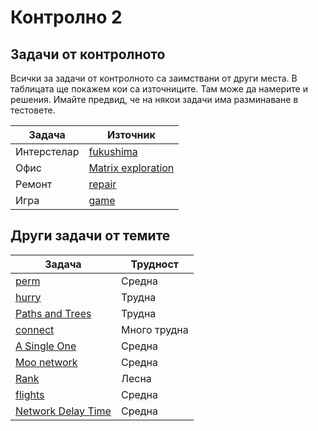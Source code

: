 # Контролно 2

## Задачи от контролното

Всички за задачи от контролното са заимствани от други места. В таблицата ще покажем кои са източниците. Там може да намерите и решения. Имайте предвид, че на някои задачи има разминаване в тестовете.

| Задача | Източник |
| ----- | ----- |
| Интерстелар | [fukushima](https://arena.olimpiici.com/#/catalog/219/problem/100551) |
| Офис | [Matrix exploration](https://csacademy.com/contest/archive/task/matrix_exploration/) |
| Ремонт | [repair](https://arena.olimpiici.com/#/catalog/271/problem/100774) |
| Игра | [game](https://arena.olimpiici.com/#/catalog/187/problem/100447) |

## Други задачи от темите

| Задача | Трудност |
| ----- | ----- |
| [perm](https://arena.olimpiici.com/#/catalog/230/problem/100610) | Средна |
| [hurry](https://codeit.bg/season11/bul/contest_files/download/84903) | Трудна |
| [Paths and Trees](https://codeforces.com/problemset/problem/545/E) | Трудна |
| [connect](https://arena.olimpiici.com/#/catalog/761/problem/101976) | Много трудна |
| [A Single One](https://csacademy.com/contest/archive/task/a-single-one/) | Средна |
| [Moo network](http://www.usaco.org/index.php?page=viewproblem2&cpid=669) | Средна |
| [Rank](https://dmoj.ca/problem/acsl1p4) | Лесна |
| [flights](https://arena.olimpiici.com/#/catalog/368/problem) | Средна |
| [Network Delay Time](https://leetcode.com/problems/network-delay-time/) | Средна |
